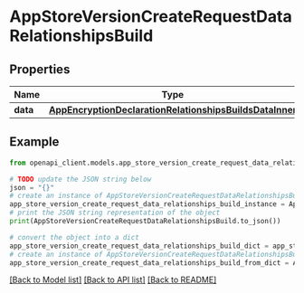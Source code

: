 # AppStoreVersionCreateRequestDataRelationshipsBuild


## Properties

Name | Type | Description | Notes
------------ | ------------- | ------------- | -------------
**data** | [**AppEncryptionDeclarationRelationshipsBuildsDataInner**](AppEncryptionDeclarationRelationshipsBuildsDataInner.md) |  | [optional] 

## Example

```python
from openapi_client.models.app_store_version_create_request_data_relationships_build import AppStoreVersionCreateRequestDataRelationshipsBuild

# TODO update the JSON string below
json = "{}"
# create an instance of AppStoreVersionCreateRequestDataRelationshipsBuild from a JSON string
app_store_version_create_request_data_relationships_build_instance = AppStoreVersionCreateRequestDataRelationshipsBuild.from_json(json)
# print the JSON string representation of the object
print(AppStoreVersionCreateRequestDataRelationshipsBuild.to_json())

# convert the object into a dict
app_store_version_create_request_data_relationships_build_dict = app_store_version_create_request_data_relationships_build_instance.to_dict()
# create an instance of AppStoreVersionCreateRequestDataRelationshipsBuild from a dict
app_store_version_create_request_data_relationships_build_from_dict = AppStoreVersionCreateRequestDataRelationshipsBuild.from_dict(app_store_version_create_request_data_relationships_build_dict)
```
[[Back to Model list]](../README.md#documentation-for-models) [[Back to API list]](../README.md#documentation-for-api-endpoints) [[Back to README]](../README.md)


